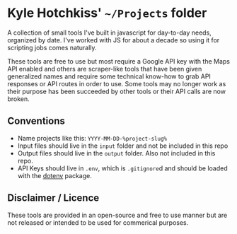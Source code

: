 # Kyle Hotchkiss' `~/Projects` folder

A collection of small tools I've built in javascript for day-to-day needs, organized by date. I've worked with JS for about a decade so using it for scripting jobs comes naturally.

These tools are free to use but most require a Google API key with the Maps API enabled and others are scraper-like tools that have been given generalized names and require some technical know-how to grab API responses or API routes in order to use. Some tools may no longer work as their purpose has been succeeded by other tools or their API calls are now broken.

## Conventions

* Name projects like this: `YYYY-MM-DD-%project-slug%`
* Input files should live in the `input` folder and not be included in this repo
* Output files should live in the `output` folder. Also not included in this repo.
* API Keys should live in `.env`, which is `.gitignore`d and should be loaded with the [dotenv](https://www.npmjs.com/package/dotenv) package.

## Disclaimer / Licence

These tools are provided in an open-source and free to use manner but are not released or intended to be used for commerical purposes. 